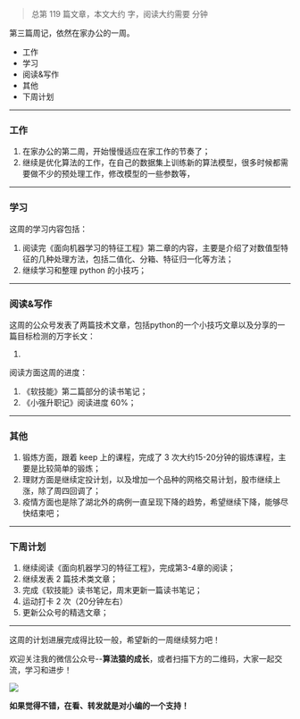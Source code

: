 
> 总第 119 篇文章，本文大约  字，阅读大约需要  分钟

第三篇周记，依然在家办公的一周。

- 工作
- 学习
- 阅读&写作
- 其他
- 下周计划


---

### 工作

1. 在家办公的第二周，开始慢慢适应在家工作的节奏了；
2. 继续是优化算法的工作，在自己的数据集上训练新的算法模型，很多时候都需要做不少的预处理工作，修改模型的一些参数等，


---
### 学习

这周的学习内容包括：

1. 阅读完《面向机器学习的特征工程》第二章的内容，主要是介绍了对数值型特征的几种处理方法，包括二值化、分箱、特征归一化等方法；
2. 继续学习和整理 python 的小技巧；


---
### 阅读&写作

这周的公众号发表了两篇技术文章，包括python的一个小技巧文章以及分享的一篇目标检测的万字长文：

1. 

阅读方面这周的进度：

1. 《软技能》第二篇部分的读书笔记；
2. 《小强升职记》阅读进度 60%；


---
### 其他

1. 锻炼方面，跟着 keep 上的课程，完成了 3 次大约15-20分钟的锻炼课程，主要是比较简单的锻炼；
2. 理财方面是继续定投计划，以及增加一个品种的网格交易计划，股市继续上涨，除了周四回调了；
3. 疫情方面也是除了湖北外的病例一直呈现下降的趋势，希望继续下降，能够尽快结束吧；



---
### 下周计划

1. 继续阅读《面向机器学习的特征工程》，完成第3-4章的阅读；
2. 继续发表 2 篇技术类文章；
3. 完成《软技能》读书笔记，周末更新一篇读书笔记；
4. 运动打卡 2 次（20分钟左右）
5. 更新公众号的精选文章；



---

这周的计划进展完成得比较一般，希望新的一周继续努力吧！

欢迎关注我的微信公众号--**算法猿的成长**，或者扫描下方的二维码，大家一起交流，学习和进步！

![](https://cai-images-1257823952.cos.ap-beijing.myqcloud.com/qrcode_0601.png)

**如果觉得不错，在看、转发就是对小编的一个支持！**


